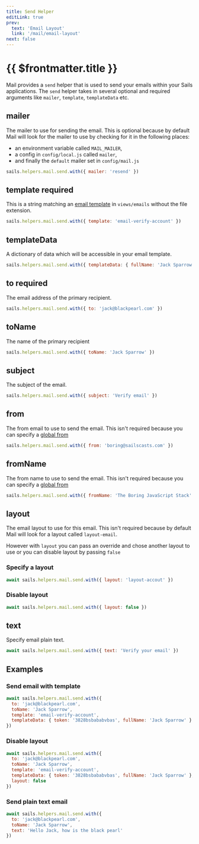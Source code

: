 ```yaml
---
title: Send Helper
editLink: true
prev:
  text: 'Email Layout'
  link: '/mail/email-layout'
next: false
---
```


# {{ $frontmatter.title }}

Mail provides a `send` helper that is used to send your emails within your Sails applications. The `send` helper takes in several optional and required arguments like `mailer`, `template`, `templateData` etc.

## mailer

The mailer to use for sending the email. This is optional because by default Mail will look for the mailer to use by checking for it in the following places:

- an environment variable called `MAIL_MAILER`,
- a config in `config/local.js` called `mailer`,
- and finally the `default` mailer set in `config/mail.js`

```js
sails.helpers.mail.send.with({ mailer: 'resend' })
```

## template <Badge type="danger">required</Badge>

This is a string matching an [email template](/mail/email-template) in `views/emails` without the file extension.

```js
sails.helpers.mail.send.with({ template: 'email-verify-account' })
```

## templateData

A dictionary of data which will be accessible in your email template.

```js
sails.helpers.mail.send.with({ templateData: { fullName: 'Jack Sparrow' } })
```

## to <Badge type="danger">required</Badge>

The email address of the primary recipient.

```js
sails.helpers.mail.send.with({ to: 'jack@blackpearl.com' })
```

## toName

The name of the primary recipient

```js
sails.helpers.mail.send.with({ toName: 'Jack Sparrow' })
```

## subject

The subject of the email.

```js
sails.helpers.mail.send.with({ subject: 'Verify email' })
```

## from

The from email to use to send the email. This isn't required because you can specify a [global from](/mail/configuration#from)

```js
sails.helpers.mail.send.with({ from: 'boring@sailscasts.com' })
```

## fromName

The from name to use to send the email. This isn't required because you can specify a [global from](/mail/configuration#from)

```js
sails.helpers.mail.send.with({ fromName: 'The Boring JavaScript Stack' })
```

## layout

The email layout to use for this email. This isn't required because by default Mail will look for a layout called `layout-email`.

However with `layout` you can pass an override and chose another layout to use or you can disable layout by passing `false`

### Specify a layout

```js
await sails.helpers.mail.send.with({ layout: 'layout-accout' })
```

### Disable layout

```js
await sails.helpers.mail.send.with({ layout: false })
```

## text

Specify email plain text.

```js
await sails.helpers.mail.send.with({ text: 'Verify your email' })
```

## Examples

### Send email with template

```js
await sails.helpers.mail.send.with({
  to: 'jack@blackpearl.com',
  toName: 'Jack Sparrow',
  template: 'email-verify-account',
  templateData: { token: '3828bsbababvbas', fullName: 'Jack Sparrow' }
})
```

### Disable layout

```js
await sails.helpers.mail.send.with({
  to: 'jack@blackpearl.com',
  toName: 'Jack Sparrow',
  template: 'email-verify-account',
  templateData: { token: '3828bsbababvbas', fullName: 'Jack Sparrow' },
  layout: false
})
```

### Send plain text email

```js
await sails.helpers.mail.send.with({
  to: 'jack@blackpearl.com',
  toName: 'Jack Sparrow',
  text: 'Hello Jack, how is the black pearl'
})
```
